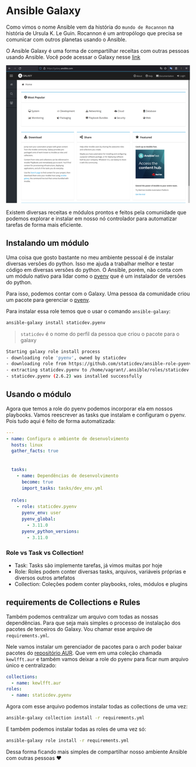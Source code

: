# Ansible Galaxy

Como vimos o nome Ansible vem da história do `mundo de Rocannon` na história de Ursula K. Le Guin. Rocannon é um antropólogo que precisa se comunicar com outros planetas usando o Ansible.

O Ansible Galaxy é uma forma de compartilhar receitas com outras pessoas usando Ansible. Você pode acessar o Galaxy nesse [link](https://galaxy.ansible.com/)

![](./images/galaxy.png)

Existem diversas receitas e módulos prontos e feitos pela comunidade que podemos explorar e instalar em nosso nó controlador para automatizar tarefas de forma mais eficiente.

## Instalando um módulo

Uma coisa que gosto bastante no meu ambiente pessoal é de instalar diversas versões do python. Isso me ajuda a trabalhar melhor e testar código em diversas versões do python. O Ansible, porém, não conta com um módulo nativo para lidar como o [pyenv](https://github.com/pyenv/pyenv) que é um instalador de versões do python.

Para isso, podemos contar com o Galaxy. Uma pessoa da comunidade criou um pacote para gerenciar o [pyenv](https://galaxy.ansible.com/staticdev/pyenv).

Para instalar essa role temos que o usar o comando `ansible-galaxy`:

```bash title="$ Execução no terminal"
ansible-galaxy install staticdev.pyenv
```

> `staticdev` é o nome do perfil da pessoa que criou o pacote para o galaxy

```bash title="Resposta do terminal"
Starting galaxy role install process
- downloading role 'pyenv', owned by staticdev
- downloading role from https://github.com/staticdev/ansible-role-pyenv/archive/2.6.2.tar.gz
- extracting staticdev.pyenv to /home/vagrant/.ansible/roles/staticdev.pyenv
- staticdev.pyenv (2.6.2) was installed successfully
```


## Usando o módulo

Agora que temos a role do pyenv podemos incorporar ela em nossos playbooks. Vamos reescrever as tasks que instalam e configuram o pyenv. Pois tudo aqui é feito de forma automatizada:

```yaml title="play_tasks.yaml"
---
- name: Configura o ambiente de desenvolvimento
  hosts: linux
  gather_facts: true


  tasks:
    - name: Dependências de desenvolvimento
      become: true
      import_tasks: tasks/dev_env.yml

  roles:
    - role: staticdev.pyenv
      pyenv_env: user
      pyenv_global:
        - 3.11.0
      pyenv_python_versions:
        - 3.11.0
```

### Role vs Task vs Collection!

- Task: Tasks são implemente tarefas, já vimos muitas por hoje
- Role: Roles podem conter diversas tasks, arquivos, variáveis próprias e diversos outros artefatos
- Collection: Coleções podem conter playbooks, roles, módulos e plugins


## requirements de Collections e Rules

Também podemos centralizar um arquivo com todas as nossas dependências. Para que seja mais simples o processo de instalação dos pacotes de terceiros do Galaxy. Vou chamar esse arquivo de `requirements.yml`.

Nele vamos instalar um gerenciador de pacotes para o arch poder baixar pacotes do [repositório AUR](https://aur.archlinux.org/). Que vem em uma coleção chamada `kewlfft.aur` e também vamos deixar a role do pyenv para ficar num arquivo único e centralizado:

```yaml title="requirements.yml"
collections:
  - name: kewlfft.aur
roles:
  - name: staticdev.pyenv
```

Agora com esse arquivo podemos instalar todas as collections de uma vez:

```bash title="$ Execução no terminal"
ansible-galaxy collection install -r requirements.yml
```

E também podemos instalar todas as roles de uma vez só:

```bash title="$ Execução no terminal"
ansible-galaxy role install -r requirements.yml
```

Dessa forma ficando mais simples de compartilhar nosso ambiente Ansible com outras pessoas :heart:
